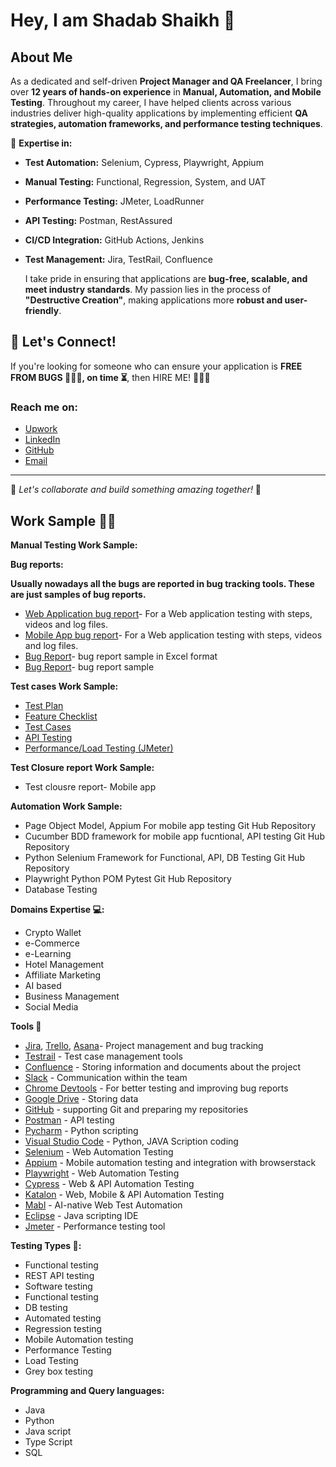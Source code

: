 # Hey, I am Shadab Shaikh 👋

## About Me
As a dedicated and self-driven **Project Manager and QA Freelancer**, I bring over **12 years of hands-on experience** in **Manual, Automation, and Mobile Testing**. Throughout my career, I have helped clients across various industries deliver high-quality applications by implementing efficient **QA strategies, automation frameworks, and performance testing techniques**.

🔹 **Expertise in:**
- **Test Automation:** Selenium, Cypress, Playwright, Appium
- **Manual Testing:** Functional, Regression, System, and UAT
- **Performance Testing:** JMeter, LoadRunner
- **API Testing:** Postman, RestAssured
- **CI/CD Integration:** GitHub Actions, Jenkins
- **Test Management:** Jira, TestRail, Confluence

  I take pride in ensuring that applications are **bug-free, scalable, and meet industry standards**. My passion lies in the process of **"Destructive Creation"**, making applications more **robust and user-friendly**. 

## 🚀 Let's Connect!
If you're looking for someone who can ensure your application is **FREE FROM BUGS 🐛🐛🐛, on time ⏳**, then HIRE ME! 🚀🚀🚀

### Reach me on:
- [Upwork](#)
- [LinkedIn](#)
- [GitHub](https://github.com/testshadab)
- [Email](mailto:test.shadab@gmail.com)

---
🚀 *Let's collaborate and build something amazing together!* 🚀


## Work Sample 🧑‍💻

**Manual Testing Work Sample:**

**Bug reports:**

**Usually nowadays all the bugs are reported in bug tracking tools. These are just samples of bug reports.**

 - [Web Application bug report](https://tinyurl.com/webtest12QA)- For a Web application testing with steps, videos and log files.
 - [Mobile App bug report](https://docs.google.com/spreadsheets/d/15u5Yxqvn9cfOoIPeG1JX1_hTUM4ET1DzIAlSO-UqX4w/edit?gid=0#gid=0)- For a Web application testing with steps, videos and log files.
 - [Bug Report](https://docs.google.com/spreadsheets/d/1t9KyTlH5v6gz_QYtUpRt2bYjNDs5Db89NwSu1bJ5e0Y/edit?gid=1598429747#gid=1598429747)- bug report sample in Excel format
 - [Bug Report](https://docs.google.com/spreadsheets/d/1XKoR0z19J4zt6CJuXN9Qktb4gyVN7N6i-7z_XnhKnmM/edit?gid=0#gid=0)- bug report sample

**Test cases Work Sample:**
- [Test Plan](https://docs.google.com/document/d/1urEP8WUpcnecAllNgL6LjQxIvvE66DJgZXLgic5HeW4/edit?tab=t.0#heading=h.kc786lgjkvxq)
- [Feature Checklist](https://docs.google.com/spreadsheets/d/1HSBE8mkfhs7JOoBfJeeUeO_9OZBBLdUFWQXyvVIdJnY/edit?gid=1025458239#gid=1025458239)
- [Test Cases](https://docs.google.com/spreadsheets/d/1xbbxDUgSavrPanoxWWe8ov82VSsuVVekDdUmIqnjOTk/edit?gid=0#gid=0)
- [API Testing](https://docs.google.com/spreadsheets/d/10q_WmAEny3UeyXB4OTCG-AeVxH-273Fbkkheho0KuMw/edit?gid=0#gid=0)
- [Performance/Load Testing (JMeter)](https://docs.google.com/spreadsheets/d/1SmLqXBb3iSnpy9ukvEbpCQd-6_Fl2TD_gpmiW1QmekY/edit?gid=1157066253#gid=1157066253)
  
**Test Closure report Work Sample:**
- Test clousre report- Mobile app
  
**Automation Work Sample:**
- Page Object Model, Appium For mobile app testing Git Hub Repository
- Cucumber BDD framework for mobile app fucntional, API testing Git Hub Repository
- Python Selenium Framework for Functional, API, DB Testing Git Hub Repository
- Playwright Python POM Pytest Git Hub Repository
- Database Testing
  
**Domains Expertise 💻:**
- Crypto Wallet
- e-Commerce
- e-Learning
- Hotel Management
- Affiliate Marketing
- AI based
- Business Management
- Social Media
  
**Tools 🔧**
- [Jira](https://www.atlassian.com/pl/software/jira), [Trello](https://trello.com/pl/tour), [Asana](https://app.asana.com/-/login)- Project management and bug tracking
- [Testrail](https://www.testrail.com/) - Test case management tools
- [Confluence](https://www.atlassian.com/software/confluence) - Storing information and documents about the project
- [Slack](https://slack.com/intl/en-in/) - Communication within the team
- [Chrome Devtools](https://developer.chrome.com/docs/devtools/) - For better testing and improving bug reports
- [Google Drive](https://workspace.google.com/intl/pl_pl/products/drive/) - Storing data
- [GitHub](https://github.com/) - supporting Git and preparing my repositories
- [Postman](https://www.postman.com/) - API testing
- [Pycharm](https://www.jetbrains.com/pycharm/) - Python scripting
- [Visual Studio Code](https://code.visualstudio.com/) - Python, JAVA Scription coding
- [Selenium](https://www.selenium.dev/) - Web Automation Testing
- [Appium](https://appium.io/docs/en/2.2/) - Mobile automation testing and integration with browserstack
- [Playwright](https://playwright.dev/) - Web Automation Testing
- [Cypress](https://www.cypress.io/) - Web & API Automation Testing
- [Katalon](https://katalon.com/) - Web, Mobile & API Automation Testing
- [Mabl](https://www.mabl.com/) - AI-native Web Test Automation
- [Eclipse](https://www.eclipse.org/) - Java scripting IDE
- [Jmeter](https://jmeter.apache.org/) - Performance testing tool

**Testing Types 🧪:**
- Functional testing
- REST API testing
- Software testing
- Functional testing
- DB testing
- Automated testing
- Regression testing
- Mobile Automation testing
- Performance Testing
- Load Testing
- Grey box testing
  
**Programming and Query languages:**
- Java
- Python
- Java script
- Type Script
- SQL
